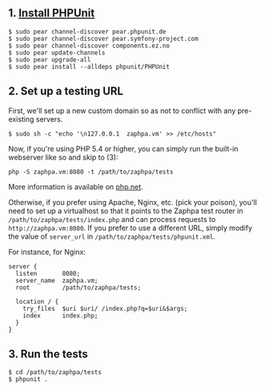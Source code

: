 ## 1. [Install PHPUnit](https://github.com/sebastianbergmann/phpunit#installation)

```
$ sudo pear channel-discover pear.phpunit.de
$ sudo pear channel-discover pear.symfony-project.com
$ sudo pear channel-discover components.ez.no
$ sudo pear update-channels
$ sudo pear upgrade-all
$ sudo pear install --alldeps phpunit/PHPUnit
```

## 2. Set up a testing URL

First, we'll set up a new custom domain so as not to conflict with any pre-existing servers.

```
$ sudo sh -c "echo '\n127.0.0.1  zaphpa.vm' >> /etc/hosts"
```

Now, if you're using PHP 5.4 or higher, you can simply run the built-in webserver like so and skip to (3): 
```
php -S zaphpa.vm:8080 -t /path/to/zaphpa/tests
```
More information is available on [php.net](http://php.net/manual/en/features.commandline.webserver.php).

Otherwise, if you prefer using Apache, Nginx, etc. (pick your poison), you'll need to set up a virtualhost 
so that it points to the Zaphpa test router in `/path/to/zaphpa/tests/index.php` and can process requests to 
`http://zaphpa.vm:8080`. If you prefer to use a different URL, simply modify the value of `server_url` in `/path/to/zaphpa/tests/phpunit.xml`.

For instance, for Nginx:
```
server {
  listen       8080;
  server_name  zaphpa.vm;
  root         /path/to/zaphpa/tests;

  location / {
    try_files  $uri $uri/ /index.php?q=$uri&$args;
    index      index.php;
  }
}
```

## 3. Run the tests
```
$ cd /path/to/zaphpa/tests
$ phpunit . 
```